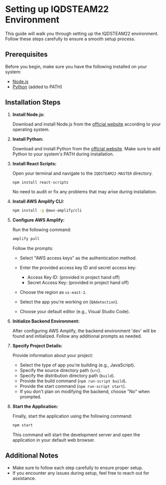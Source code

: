# Setting up IQDSTEAM22 Environment

This guide will walk you through setting up the IQDSTEAM22 environment. Follow these steps carefully to ensure a smooth setup process.

## Prerequisites

Before you begin, make sure you have the following installed on your system:

- [Node.js](https://nodejs.org/en/download)
- [Python](https://www.python.org/downloads/) (added to PATH)

## Installation Steps

1. **Install Node.js:**

   Download and install Node.js from the [official website](https://nodejs.org/en/download) according to your operating system.

2. **Install Python:**

   Download and install Python from the [official website](https://www.python.org/downloads/). Make sure to add Python to your system's PATH during installation.

3. **Install React Scripts:**

   Open your terminal and navigate to the `IQDSTEAM22-MASTER` directory.

   ```bash
   npm install react-scripts
   ```

   No need to audit or fix any problems that may arise during installation.

4. **Install AWS Amplify CLI:**

   ```bash
   npm install -g @aws-amplify/cli
   ```

5. **Configure AWS Amplify:**

   Run the following command:

   ```bash
   amplify pull
   ```

   Follow the prompts:

   - Select "AWS access keys" as the authentication method.
   - Enter the provided access key ID and secret access key:

     - Access Key ID: (provided in project hand off)
     - Secret Access Key: (provided in project hand off)

   - Choose the region as `us-east-1`.
   - Select the app you're working on (`QAdetection`).
   - Choose your default editor (e.g., Visual Studio Code).

6. **Initialize Backend Environment:**

   After configuring AWS Amplify, the backend environment 'dev' will be found and initialized. Follow any additional prompts as needed.

7. **Specify Project Details:**

   Provide information about your project:

   - Select the type of app you're building (e.g., JavaScript).
   - Specify the source directory path (`src`).
   - Specify the distribution directory path (`build`).
   - Provide the build command (`npm run-script build`).
   - Provide the start command (`npm run-script start`).
   - If you don't plan on modifying the backend, choose "No" when prompted.

8. **Start the Application:**

   Finally, start the application using the following command:

   ```bash
   npm start
   ```

   This command will start the development server and open the application in your default web browser.

## Additional Notes

- Make sure to follow each step carefully to ensure proper setup.
- If you encounter any issues during setup, feel free to reach out for assistance.
